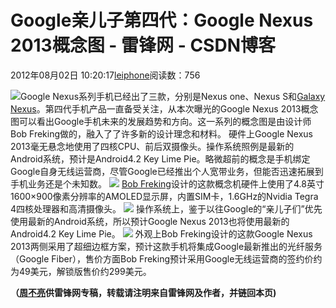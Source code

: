 
# Google亲儿子第四代：Google Nexus 2013概念图 - 雷锋网 - CSDN博客


2012年08月02日 10:20:17[leiphone](https://me.csdn.net/leiphone)阅读数：756


![](http://www.leiphone.com/wp-content/uploads/2012/08/12342.jpg)Google
 Nexus系列手机已经出了三款，分别是Nexus one、Nexus S和[Galaxy
 Nexus](http://www.leiphone.com/0728-zzl-sanxing-jingdian-jixing-huizong.html)。第四代手机产品一直备受关注，从本次曝光的Google Nexus 2013概念图可以看出Google手机未来的发展趋势和方向。这一系列的概念图是由设计师Bob Freking做的，融入了了许多新的设计理念和材料。
硬件上Google Nexus 2013毫无悬念地使用了四核CPU、前后双摄像头。操作系统照例是最新的Android系统，预计是Android4.2 Key Lime Pie。略微超前的概念是手机绑定Google自身无线运营商，尽管Google已经推出个人宽带业务，但能否迅速拓展到手机业务还是个未知数。
![](http://www.leiphone.com/wp-content/uploads/2012/08/nexus3-12%E5%B9%B48%E6%9C%88%E5%8F%91%E5%B8%833.jpg)
[Bob
 Freking](http://www.concept-phones.com/cool-concepts/google-nexus-2013-concept-final-version-tegra-4-cpu-sold-google-wireless-carrier/)设计的这款概念机硬件上使用了4.8英寸1600×900像素分辨率的AMOLED显示屏，内置SIM卡，1.6GHz的Nvidia Tegra 4四核处理器和高清摄像头。
![](http://www.leiphone.com/wp-content/uploads/2012/08/nexus3-12%E5%B9%B48%E6%9C%88%E5%8F%91%E5%B8%834.jpg)
操作系统上，鉴于以往Google的“亲儿子们”优先使用最新的Android系统，所以预计Google Nexus 2013也将使用最新的Android4.2 Key Lime Pie。
![](http://www.leiphone.com/wp-content/uploads/2012/08/nexus3-12%E5%B9%B48%E6%9C%88%E5%8F%91%E5%B8%832.jpg)
外观上Bob Freking设计的这款Google Nexus 2013两侧采用了超细边框方案，预计这款手机将集成Google最新推出的光纤服务（Google Fiber），售价方面Bob Freking预计采用Google无线运营商的签约价约为49美元，解锁版售价约299美元。

**（****[周不亮](http://www.leiphone.com/author/%E5%91%A8%E4%B8%8D%E4%BA%AE)****供****雷锋网****专稿，转载请注明来自雷锋网及作者，并链回本页)**


